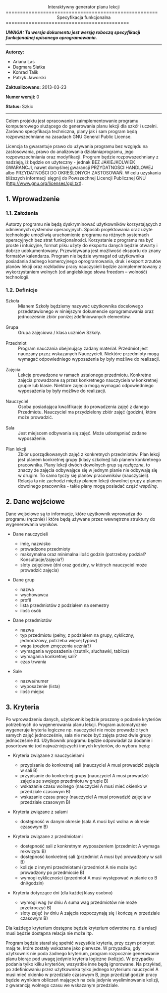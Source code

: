 <center> Interaktywny generator planu lekcji </center>
=====================================================

<center> Specyfikacja funkcjonalna </center>
===========================================

***UWAGA: Ta wersja dokumentu jest wersją roboczą specyfikacji funkcjonalnej opisanego oprogramowania.***

---

**Autorzy:**

* Ariana Las
* Dagmara Siatka
* Konrad Talik
* Patryk Jaworski

**Zaktualizowano:**	2013-03-23

**Numer wersji:**	0

**Status:**	Szkic

---

Celem projektu jest opracowanie i zaimplementowanie programu komputerowego służącego do generowania planu lekcji dla szkół i uczelni. Zarówno specyfikacja techniczna, plany jak i sam program będą rozpowszechniane na zasadach GNU General Public License.

Licencja ta gwarantuje prawo do używania programu bez względu na zastosowania, prawo do analizowania działaniaprogramu, jego rozpowszechniania oraz modyfikacji. Program będzie rozpowszechniany z nadzieją, iż będzie on użyteczny - jednak BEZ JAKIEJKOLWIEK GWARANCJI, nawet domyślnej gwarancji PRZYDATNOŚCI HANDLOWEJ albo PRZYDATNOŚCI DO OKREŚLONYCH ZASTOSOWAŃ. W celu uzyskania bliższych informacji sięgnij do Powszechnej Licencji Publicznej GNU
(http://www.gnu.org/licenses/gpl.txt).

## 1. Wprowadzenie

### 1.1. Założenia

Autorzy programu nie będą dyskryminować użytkowników korzystających z odmiennych systemów operacyjnych. Sposób projektowania oraz użyte technologie umożliwią uruchomienie programu na różnych systemach operacyjnych bez strat funkcjonalności. Korzystanie z programu ma być proste i intuicyjne, format pliku użyty do eksportu danych będzie otwarty i dobrze udokumentowany. Przewidywana jest możliwość eksportu do znany formatów kalendarza. Program nie będzie wymagał od użytkownika posiadania żadnego komercyjnego oprogramowania, druk i eksport zrzutów planów lekcji oraz rozkładów pracy nauczycieli będzie zaimplementowany z wykorzystaniem wolnych (od angielskiego słowa freedom – wolność) technologii.

### 1.2. Definicje

<dl>
  <dt>Szkoła</dt>
  <dd>Mianem Szkoły będziemy nazywać użytkownika docelowego przedstawionego w niniejszym dokumencie oprogramowania oraz jednocześnie zbiór poniżej zdefiniowanych elementów.</dd>
  <br>
  <dt>Grupa</dt>
  <dd>Grupa zajęciowa / klasa uczniów Szkoły. </dd>
  <br>
  <dt>Przedmiot</dt>
  <dd>Program nauczania obejmujący zadany materiał. Przedmiot jest nauczany przez wskazanych Nauczycieli. Niektóre przedmioty mogą wymagać odpowiedniego wyposażenia by były możliwe do realizacji.</dd>
  <br>
  <dt>Zajęcia</dt>
  <dd>Lekcje prowadzone w ramach ustalonego przedmiotu. Konkretne zajęcia prowadzone są przez konkretnego nauczyciela w konkretnej grupie lub klasie. Niektóre zajęcia mogą wymagać odpowiedniego wyposażenia by były możliwe do realizacji.</dd>
  <br>
  <dt>Nauczyciel</dt>
  <dd>Osoba posiadająca kwalifikacje do prowadzenia zajęć z danego Przedmiotu. Nauczyciel ma przydzielony zbiór zajęć (godzin), które może prowadzić.</dd>
  <br>
  <dt>Sala</dt>
  <dd>Jest miejscem odbywania się zajęć. Może udostępniać zadane wyposażenie.</dd>
  <br>
  <dt>Plan lekcji</dt>
  <dd>Zbiór uporządkowanych zajęć z konkretnych przedmiotów. Plan lekcji jest planem konkretnej grupy (klasy szkolnej) lub planem konkretnego pracownika. Plany lekcji dwóch dowolnych grup są <em>rozłączne</em>, to znaczy że zajęcia odbywające się w jednym planie nie odbywają się w drugim. To samo tyczy się planów pracowników (nauczycieli). Relacja ta nie zachodzi między planem lekcji dowolnej grupy a planem dowolnego pracownika - takie plany mogą posiadać <em> część wspólną</em>.</dd>

</dl>

## 2. Dane wejściowe

Dane wejściowe są to informacje, które użytkownik wprowadza do programu (ręcznie) i które będą używane przez wewnętrzne struktury do wygenerowania wyników.

* Dane nauczycieli

	* imię, nazwisko
	* prowadzone przedmioty
	* maksymalna oraz minimalna ilość godzin (potrzebny podział? Konsultacje/zajęcia?)
	* sloty zajęciowe (dni oraz godziny, w których nauczyciel może prowadzić zajęcia)

* Dane grup

	* nazwa
	* wychowawca
	* profil
	* lista przedmiotów z podziałem na semestry
	* ilość osób

* Dane przedmiotów

	* nazwa
	* typ przedmiotu (pełny, z podziałem na grupy, cykliczny, jednorazowy, potrzeba więcej typów)
	* waga (poziom zmęczenia ucznia?)
	* wymagania wyposażenia (rzutnik, słuchawki, tablica)
	* wymagania konkretnej sali?
	* czas trwania

* Sale

	* nazwa/numer
	* wyposażenie (lista)
	* ilość miejsc

## 3. Kryteria

Po wprowadzeniu danych, użytkownik będzie proszony o podanie kryteriów potrzebnych do wygenerowania planu lekcji. Program automatycznie wygeneruje kryteria logiczne np. nauczyciel nie może prowadzić tych samych zajęć jednocześnie, sala nie może być zajęta przez dwie grupy jednocześnie itd. Użytkownik programu będzie odpowiadał za dodanie i posortowanie (od najważniejszych) innych kryteriów, do wyboru będą:

* Kryteria związane z nauczycielami

	* przypisanie do konkretnej sali (nauczyciel A musi prowadzić zajęcia w sali B)
	* przypisanie do konkretnej grupy (nauczyciel A musi prowadzić zajęcia ze swojego przedmiotu w grupie B)
	* wskazanie czasu wolnego (nauczyciel A musi mieć okienko w przedziale czasowym B)
	* wskazanie czasu pracy (nauczyciel A musi prowadzić zajęcia w przedziale czasowym B)

* Kryteria związane z salami
	* dostępność w danym okresie (sala A musi być wolna w okresie czasowym B)

* Kryteria związane z przedmiotami
	* dostępność sali z konkretnym wyposażeniem (przedmiot A wymaga rekwizytu B)
	* dostępność konkretnej sali (przedmiot A musi być prowadzony w sali B)
	* kolizje z innymi przedmiotami (przedmiot A nie może być prowadzony po przedmiocie B)
	* wymogi cykliczności (przedmiot A musi występować w planie co B dni/godzin)

* Kryteria dotyczące dni (dla każdej klasy osobno)
	* wymogi wag (w dniu A suma wag przedmiotów nie może przekroczyć B)
	* sloty zajęć (w dniu A zajęcia rozpoczynają się i kończą w przedziale czasowym B)

Dla każdego kryterium dostępne będzie kryterium odwrotne np. dla relacji musi będzie dostępna relacja nie może itp.

Program będzie starał się spełnić wszystkie kryteria, przy czym priorytet mają te, które zostały wskazane jako pierwsze. W przypadku, gdy użytkownik nie poda żadnego kryterium, program rozpocznie generowanie planu biorąc pod uwagę jedynie kryteria logiczne (kolizje). W przypadku podania tylko kilku kryteriów, wszystkie inne będą ignorowane. Na przykład, po zdefiniowaniu przez użytkownika tylko jednego kryterium: nauczyciel A musi mieć okienko w przedziale czasowym B, jego przedział godzin pracy będzie wynikiem obliczeń mających na celu jedynie wyeliminowanie kolizji, z gwarancją wolnego czasu we wskazanym przedziale.
